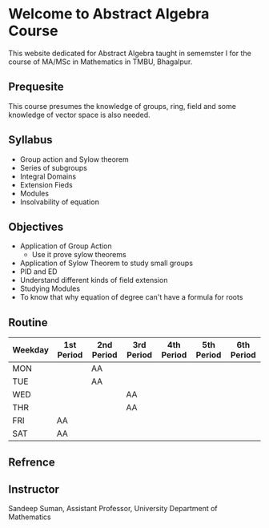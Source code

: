 # Welcome to Abstract Algebra Course

This website dedicated for Abstract Algebra taught in sememster I for the course of MA/MSc in Mathematics in TMBU, Bhagalpur.

## Prequesite 

This course presumes the knowledge of groups, ring, field and some knowledge of vector space is also needed.

## Syllabus

- Group action and Sylow theorem
- Series of subgroups
- Integral Domains
- Extension Fieds
- Modules
- Insolvability of equation
    
## Objectives

- Application of Group Action
    + Use it prove sylow theorems
- Application of Sylow Theorem to study small groups
- PID and ED
- Understand different kinds of field extension
- Studying Modules
- To know that why equation of degree can't have a formula for roots


## Routine

| Weekday 	| 1st Period 	| 2nd Period 	| 3rd Period 	| 4th Period 	| 5th Period 	| 6th Period 	|
|---------	|------------	|------------	|------------	|------------	|------------	|------------	|
| MON     	|            	| AA         	|            	|            	|            	|            	|
| TUE     	|            	| AA         	|           	|            	|            	|            	|
| WED     	|            	|            	| AA          	|            	|            	|            	|
| THR     	|           	|            	| AA         	|            	|            	|            	|
| FRI     	| AA         	|           	|            	|            	|            	|            	|
| SAT     	| AA         	|           	|            	|            	|            	|            	|
    
## Refrence

## Instructor 

Sandeep Suman, Assistant Professor, University Department of Mathematics


    
    
    
    
    